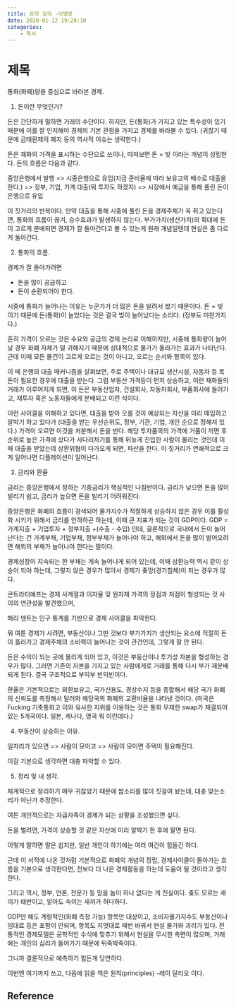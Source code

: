 ```yaml
---
title: 돈의 감각 -이명로
date: 2020-01-12 19:28:10
categories:
    - 독서
---
```


# 제목

통화(화폐)량을 중심으로 바라본 경제.


1. 돈이란 무엇인가?

돈은 간단하게 말하면 거래의 수단이다.
하지만, 돈(통화)가 가지고 있는 특수성이 있기 때문에
이를 잘 인지해야 경제의 기본 관점을 가지고 경제를 바라볼 수 있다.
(귀찮기 때문에 금태환제의 폐지 등의 역사적 이슈는 생략한다.)

돈은 재화의 가격을 표시하는 수단으로 쓰이나,
따져보면 돈 = 빚 이라는 개념이 성립한다.
돈의 흐름은 다음과 같다.

중앙은행에서 발행
=> 시중은행으로 유입(지금 준비율에 따라 보유고의 배수로 대출을 한다.)
=> 정부, 기업, 가계 대출(뭐 투자도 하겠지)
=> 시장에서 예금을 통해 풀린 돈이 은행으로 유입

이 짓거리의 반복이다.
만약 대출을 통해 시중에 풀린 돈을 경제주체가 꼭 쥐고 있는다면,
통화의 흐름이 끊겨, 승수효과가 발생하지 않는다.
부가가치(생산가치)의 확대에 돈이 고르게 분배되면
경제가 잘 돌아간다고 볼 수 있는게
원래 개념일텐데 현실은 좀 다르게 돌아간다.

2. 통화의 흐름.

경제가 잘 돌아가려면 
- 돈을 많이 공급하고
- 돈이 순환되어야 한다.

시중에 통화가 늘어나는 이유는
누군가가 더 많은 돈을 빌려서 썼기 때문이다.
돈 = 빚 이기 때문에
돈(통화)이 늘었다는 것은 결국
빚이 늘어났다는 소리다.
(정부도 마찬가지다.)

흔히 가격이 오르는 것은 
수요와 공급의 경제 논리로 이해하지만,
시중에 통화량이 늘어날 경우 
화폐 자체가 덜 귀해지기 때문에
상대적으로 물가가 올라가는 효과가 나타난다.
근데 이때 모든 물건이 고르게 오르는 것이 아니고,
오르는 순서와 항목이 있다.

이 때 은행의 대출 매커니즘을 살펴보면,
주로 주택이나 대규모 생산시설, 자동차 등
목돈이 필요한 경우에 대출을 받는다.
그럼 부동산 가격등이 먼저 상승하고,
이런 재화들의 거래가 이루어지게 되면,
이 돈은 부동산업자, 건설회사, 자동차회사, 부품회사에 들어가고,
재투자 혹은 노동자들에게 분배되고 이런 식이다.

이런 사이클을 이해하고 있다면,
대출을 받아 오를 것이 예상되는 자산을 미리 매입하고 알박기 하고 있다가
(대출을 받는 우선순위도, 정부, 기관, 기업, 개인 순으로 정해져 있다.)
가격이 오르면 이것을 처분해서 돈을 번다.
해당 투자품목의 가격에 거품이 끼면
후순위로 높은 가격에 샀다가 사다리차기를 통해
뒤늦게 진입한 사람이 물리는 것인데
이때 대출을 받았는데 상환위협이 다가오게 되면,
파산을 한다.
이 짓거리가 연쇄적으로 크게 일어나면 디플레이션이 일어난다.


3. 금리와 환율

금리는 중앙은행에서 정하는 기중금리가 핵심적인 나침반이다.
금리가 낮으면 돈을 많이 빌리기 쉽고,
금리가 높으면 돈을 빌리기 어려워진다.

중앙은행은 화폐의 흐름이 경색되어
물가지수가 적절하게 상승하지 않은 경우
이를 활성화 시키기 위해서 금리를 인하하곤 하는데,
이때 큰 지표가 되는 것이 GDP이다.
GDP = 가계지출 + 기업투자 + 정부지출 +(수출 - 수입)
인데,
결론적으로 국내에서 돈이 늘어난다는 건 가계부채, 기업부채, 정부부채가 늘어나야 하고,
해외에서 돈을 많이 벌어오려면 해외의 부채가 늘어나야 한다는 말이다.

경제성장이 지속되는 한 부채는 계속 늘어나게 되어 있는데,
이때 상환능력 역시 같이 상승이 되야 하는데,
그렇지 않은 경우가 많아서
경제가 좆망(경기침체)이 되는 경우가 많다.

콘트라티예프는 경제 사계절과
이자율 및 원자재 가격의 정점과 저점이 형성되는 것 사이의 연관성을 발견했으며,

해리 덴트는 인구 통계를 기반으로 경제 사이클을 파악한다.

뭐 여튼 경제가 사려면,
부동산이나 그딴 것보다 
부가가치가 생산되는 요소에 적절히 돈이 흘러가고
경제주체의 소비력이 늘어나는 것이 관건인데,
그렇게 잘 안 된다.

돈은 수익이 되는 곳에 몰리게 되어 있고,
이것은 부동산이나 투기성 자본을 형성하는 경우가 많다.
그러면 기존의 자본을 가지고 있는 사람에게로
거래를 통해 다시 부가 재분배 되게 된다.
결국 구조적으로 부익부 빈익빈이다.

환율은 기본적으로는 
외환보유고, 국가신용도, 경상수지
등을 종합해서 해당 국가 화폐의 신뢰도를 측정해서
달러와 해당국의 화폐의 교환비율을 나타낸 것이다.
(미국은 Fucking 기축통화고
이와 유사한 지위를 이용하는 것은
통화 무제한 swap가 체결되어있는 5개국이다.
일본, 캐나다, 영국 뭐 이런데다.)

4. 부동산이 상승하는 이유.

일자리가 있으면
=> 사람이 모이고
=> 사람이 모이면 주택이 필요해진다.

이걸 기본으로 생각하면 
대충 파악할 수 있다.


5. 정리 및 내 생각.

체계적으로 정리하기 매우 귀찮았기 때문에
쌉소리를 많이 짓걸여 놨는데,
대충 맞는소리가 아닌가 추정한다.

여튼 개인적으로는
자급자족이 경제가 되는 상황을
조성했으면 싶다.

돈을 벌려면,
가격이 상승할 것 같은 자산에
미리 알박기 한 후에 팔면 된다.

이렇게 말하면 말은 쉽지만,
일반 개인이 하기에는 
여러 여건이 힘들긴 하다.

근데 이 서적에 나온 것처럼
기본적으로 화폐의 개념의 정립,
경제사이클이 돌아가는 흐름을
기본으로 생각한다면,
전보다 더 나은 경제활동을 하는데
도움이 될 것이라고 생각한다.

그리고 역시, 정부, 언론, 전문가 등
믿을 놈이 하나 없다는 게 진실이다.
좆도 모르는 새끼가 태반이고,
알아도 속이는 새끼가 허다하다.

GDP만 해도 계량적인(화폐 측정 가능)
항목만 대상이고,
소비자물가지수도
부동산이나 임대료 등은 포함이 안되며,
항목도 지멋대로 매번 바꿔서
현실 물가와 괴리가 있다.
전통적인 경제모델은
공학적인 수식에 맞추기 위해서
현실을 무시한 측면이 많으며,
거래에는 개인의 심리가 들어가기 때문에
뒤죽박죽이다.

그니까 결론적으로 예측하기 힘든게 당연하다.

이번엔 여기까지 쓰고,
다음에 읽을 책은 
원칙(principles) -레이 달리오
이다.


## Reference

